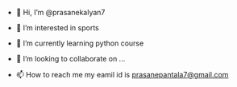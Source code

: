- 👋 Hi, I’m @prasanekalyan7
- 👀 I’m interested in sports
- 🌱 I’m currently learning python course
- 💞️ I’m looking to collaborate on ...

- 📫 How to reach me my eamil id is prasanepantala7@gmail.com

<!---
prasanekalyan7/prasanekalyan7 is a ✨ special ✨ repository because its `README.md` (this file) appears on your GitHub profile.
You can click the Preview link to take a look at your changes.
--->
